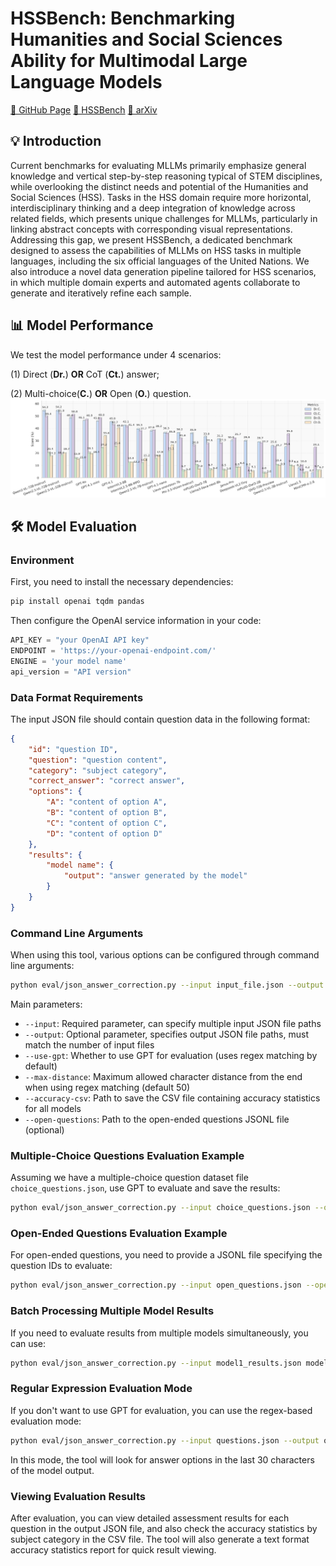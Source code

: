 # HSSBench: Benchmarking Humanities and Social Sciences Ability for Multimodal Large Language Models

[🐙 GitHub Page](https://github.com/Zhaolu-K/HSSBench)  [🤗 HSSBench](https://huggingface.co/datasets/dozo/HSSBench)  [📄 arXiv](https://arxiv.org/abs/2506.03922)

## 💡 Introduction
Current benchmarks for evaluating MLLMs primarily emphasize general knowledge and vertical step-by-step reasoning typical of STEM disciplines, while overlooking the distinct needs and potential of the Humanities and Social Sciences (HSS). Tasks in the HSS domain require more horizontal, interdisciplinary thinking and a deep integration of knowledge across related fields, which presents unique challenges for MLLMs, particularly in linking abstract concepts with corresponding visual representations. Addressing this gap, we present HSSBench, a dedicated benchmark designed to assess the capabilities of MLLMs on HSS tasks in multiple languages, including the six official languages of the United Nations. We also introduce a novel data generation pipeline tailored for HSS scenarios, in which multiple domain experts and automated agents collaborate to generate and iteratively refine each sample.

## 📊 Model Performance
We test the  model performance under 4 scenarios: 

(1) Direct (**Dr.**)   **OR**   CoT (**Ct.**) answer;

(2) Multi-choice(**C.**)    **OR**    Open (**O.**) question.
![Overview](assets/scores.png)


## 🛠️ Model Evaluation

### Environment
First, you need to install the necessary dependencies:
```bash
pip install openai tqdm pandas
```
Then configure the OpenAI service information in your code:
```python
API_KEY = "your OpenAI API key"
ENDPOINT = 'https://your-openai-endpoint.com/'
ENGINE = 'your model name'
api_version = "API version"
```

### Data Format Requirements
The input JSON file should contain question data in the following format:
```json
{
    "id": "question ID",
    "question": "question content",
    "category": "subject category",
    "correct_answer": "correct answer",
    "options": {
        "A": "content of option A",
        "B": "content of option B",
        "C": "content of option C",
        "D": "content of option D"
    },
    "results": {
        "model name": {
            "output": "answer generated by the model"
        }
    }
}
```

### Command Line Arguments
When using this tool, various options can be configured through command line arguments:
```bash
python eval/json_answer_correction.py --input input_file.json --output output_file.json --use-gpt --max-distance 50 --accuracy-csv accuracy_stats.csv --open-questions open_questions_list.jsonl
```

Main parameters:
- `--input`: Required parameter, can specify multiple input JSON file paths
- `--output`: Optional parameter, specifies output JSON file paths, must match the number of input files
- `--use-gpt`: Whether to use GPT for evaluation (uses regex matching by default)
- `--max-distance`: Maximum allowed character distance from the end when using regex matching (default 50)
- `--accuracy-csv`: Path to save the CSV file containing accuracy statistics for all models
- `--open-questions`: Path to the open-ended questions JSONL file (optional)

### Multiple-Choice Questions Evaluation Example
Assuming we have a multiple-choice question dataset file `choice_questions.json`, use GPT to evaluate and save the results:
```bash
python eval/json_answer_correction.py --input choice_questions.json --output choice_questions_eval.json --use-gpt --accuracy-csv choice_accuracy.csv
```

### Open-Ended Questions Evaluation Example
For open-ended questions, you need to provide a JSONL file specifying the question IDs to evaluate:
```bash
python eval/json_answer_correction.py --input open_questions.json --open-questions open_question_ids.jsonl --output data/data-open.jsonl --use-gpt --accuracy-csv open_accuracy.csv
```

### Batch Processing Multiple Model Results
If you need to evaluate results from multiple models simultaneously, you can use:
```bash
python eval/json_answer_correction.py --input model1_results.json model2_results.json --output model1_eval.json model2_eval.json --use-gpt --accuracy-csv all_models_accuracy.csv
```

### Regular Expression Evaluation Mode
If you don't want to use GPT for evaluation, you can use the regex-based evaluation mode:
```bash
python eval/json_answer_correction.py --input questions.json --output questions_eval.json --max-distance 30
```
In this mode, the tool will look for answer options in the last 30 characters of the model output.

### Viewing Evaluation Results
After evaluation, you can view detailed assessment results for each question in the output JSON file, and also check the accuracy statistics by subject category in the CSV file.
The tool will also generate a text format accuracy statistics report for quick result viewing.
